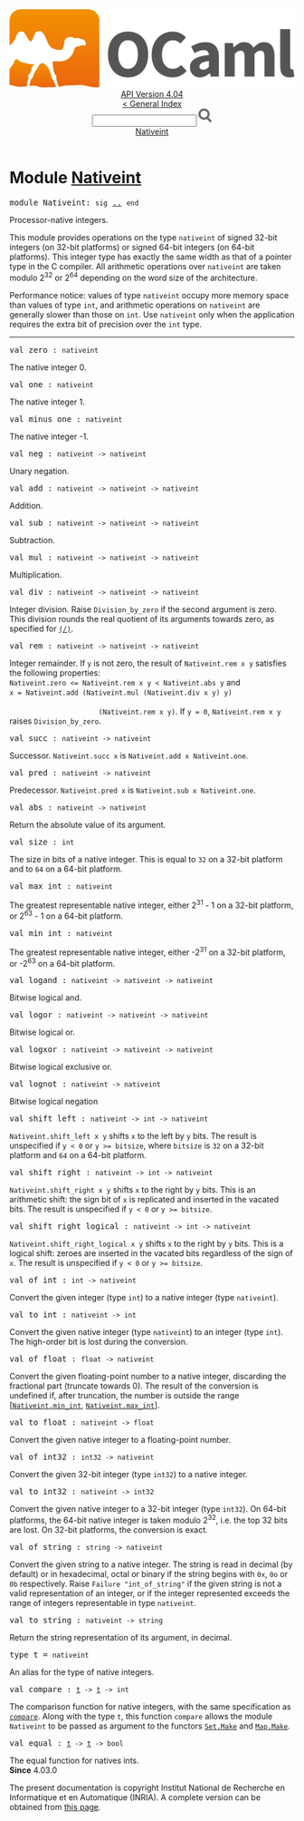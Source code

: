 <!-- ((! set title API !)) ((! set documentation !)) ((! set api !)) ((! set nobreadcrumb !)) -->
<div class="api"><header><nav class="toc brand"><a class="brand" href="https://ocaml.org/"><img src="colour-logo-gray.svg" class="svg" alt="OCaml"></a></nav><nav class="toc"><div class="toc_version"><a href="/docs" id="version-select">API Version 4.04</a></div><a href="index.html">&lt; General Index</a><div class="api_search"><input type="text" name="apisearch" id="api_search" oninput="mySearch(false);" onkeypress="this.oninput();" onclick="this.oninput();" onpaste="this.oninput();">
<img src="search_icon.svg" alt="Search" class="svg" onclick="mySearch(false)"></div>
<div id="search_results"></div><div class="toc_title"><a href="#top">Nativeint</a></div><ul></ul></nav></header>

<h1>Module <a href="type_Nativeint.html">Nativeint</a></h1>

<pre><span class="keyword">module</span> Nativeint: <code class="code"><span class="keyword">sig</span></code> <a href="Nativeint.html">..</a> <code class="code"><span class="keyword">end</span></code></pre><div class="info module top">
Processor-native integers.
<p>

   This module provides operations on the type <code class="code">nativeint</code> of
   signed 32-bit integers (on 32-bit platforms) or
   signed 64-bit integers (on 64-bit platforms).
   This integer type has exactly the same width as that of a
   pointer type in the C compiler.  All arithmetic operations over
   <code class="code">nativeint</code> are taken modulo 2<sup class="superscript">32</sup> or 2<sup class="superscript">64</sup> depending
   on the word size of the architecture.
</p><p>

   Performance notice: values of type <code class="code">nativeint</code> occupy more memory
   space than values of type <code class="code">int</code>, and arithmetic operations on
   <code class="code">nativeint</code> are generally slower than those on <code class="code">int</code>.  Use <code class="code">nativeint</code>
   only when the application requires the extra bit of precision
   over the <code class="code">int</code> type.<br>
</p></div>
<hr width="100%">

<pre><span id="VALzero"><span class="keyword">val</span> zero</span> : <code class="type">nativeint</code></pre><div class="info ">
The native integer 0.<br>
</div>

<pre><span id="VALone"><span class="keyword">val</span> one</span> : <code class="type">nativeint</code></pre><div class="info ">
The native integer 1.<br>
</div>

<pre><span id="VALminus_one"><span class="keyword">val</span> minus_one</span> : <code class="type">nativeint</code></pre><div class="info ">
The native integer -1.<br>
</div>

<pre><span id="VALneg"><span class="keyword">val</span> neg</span> : <code class="type">nativeint -&gt; nativeint</code></pre><div class="info ">
Unary negation.<br>
</div>

<pre><span id="VALadd"><span class="keyword">val</span> add</span> : <code class="type">nativeint -&gt; nativeint -&gt; nativeint</code></pre><div class="info ">
Addition.<br>
</div>

<pre><span id="VALsub"><span class="keyword">val</span> sub</span> : <code class="type">nativeint -&gt; nativeint -&gt; nativeint</code></pre><div class="info ">
Subtraction.<br>
</div>

<pre><span id="VALmul"><span class="keyword">val</span> mul</span> : <code class="type">nativeint -&gt; nativeint -&gt; nativeint</code></pre><div class="info ">
Multiplication.<br>
</div>

<pre><span id="VALdiv"><span class="keyword">val</span> div</span> : <code class="type">nativeint -&gt; nativeint -&gt; nativeint</code></pre><div class="info ">
Integer division.  Raise <code class="code"><span class="constructor">Division_by_zero</span></code> if the second
   argument is zero.  This division rounds the real quotient of
   its arguments towards zero, as specified for <a href="Pervasives.html#VAL(/)"><code class="code">(/)</code></a>.<br>
</div>

<pre><span id="VALrem"><span class="keyword">val</span> rem</span> : <code class="type">nativeint -&gt; nativeint -&gt; nativeint</code></pre><div class="info ">
Integer remainder.  If <code class="code">y</code> is not zero, the result
   of <code class="code"><span class="constructor">Nativeint</span>.rem&nbsp;x&nbsp;y</code> satisfies the following properties:
   <code class="code"><span class="constructor">Nativeint</span>.zero&nbsp;&lt;=&nbsp;<span class="constructor">Nativeint</span>.rem&nbsp;x&nbsp;y&nbsp;&lt;&nbsp;<span class="constructor">Nativeint</span>.abs&nbsp;y</code> and
   <code class="code">x&nbsp;=&nbsp;<span class="constructor">Nativeint</span>.add&nbsp;(<span class="constructor">Nativeint</span>.mul&nbsp;(<span class="constructor">Nativeint</span>.div&nbsp;x&nbsp;y)&nbsp;y)<br>
&nbsp;&nbsp;&nbsp;&nbsp;&nbsp;&nbsp;&nbsp;&nbsp;&nbsp;&nbsp;&nbsp;&nbsp;&nbsp;&nbsp;&nbsp;&nbsp;&nbsp;&nbsp;&nbsp;&nbsp;&nbsp;&nbsp;(<span class="constructor">Nativeint</span>.rem&nbsp;x&nbsp;y)</code>.
   If <code class="code">y&nbsp;=&nbsp;0</code>, <code class="code"><span class="constructor">Nativeint</span>.rem&nbsp;x&nbsp;y</code> raises <code class="code"><span class="constructor">Division_by_zero</span></code>.<br>
</div>

<pre><span id="VALsucc"><span class="keyword">val</span> succ</span> : <code class="type">nativeint -&gt; nativeint</code></pre><div class="info ">
Successor.
   <code class="code"><span class="constructor">Nativeint</span>.succ&nbsp;x</code> is <code class="code"><span class="constructor">Nativeint</span>.add&nbsp;x&nbsp;<span class="constructor">Nativeint</span>.one</code>.<br>
</div>

<pre><span id="VALpred"><span class="keyword">val</span> pred</span> : <code class="type">nativeint -&gt; nativeint</code></pre><div class="info ">
Predecessor.
   <code class="code"><span class="constructor">Nativeint</span>.pred&nbsp;x</code> is <code class="code"><span class="constructor">Nativeint</span>.sub&nbsp;x&nbsp;<span class="constructor">Nativeint</span>.one</code>.<br>
</div>

<pre><span id="VALabs"><span class="keyword">val</span> abs</span> : <code class="type">nativeint -&gt; nativeint</code></pre><div class="info ">
Return the absolute value of its argument.<br>
</div>

<pre><span id="VALsize"><span class="keyword">val</span> size</span> : <code class="type">int</code></pre><div class="info ">
The size in bits of a native integer.  This is equal to <code class="code">32</code>
   on a 32-bit platform and to <code class="code">64</code> on a 64-bit platform.<br>
</div>

<pre><span id="VALmax_int"><span class="keyword">val</span> max_int</span> : <code class="type">nativeint</code></pre><div class="info ">
The greatest representable native integer,
   either 2<sup class="superscript">31</sup> - 1 on a 32-bit platform,
   or 2<sup class="superscript">63</sup> - 1 on a 64-bit platform.<br>
</div>

<pre><span id="VALmin_int"><span class="keyword">val</span> min_int</span> : <code class="type">nativeint</code></pre><div class="info ">
The greatest representable native integer,
   either -2<sup class="superscript">31</sup> on a 32-bit platform,
   or -2<sup class="superscript">63</sup> on a 64-bit platform.<br>
</div>

<pre><span id="VALlogand"><span class="keyword">val</span> logand</span> : <code class="type">nativeint -&gt; nativeint -&gt; nativeint</code></pre><div class="info ">
Bitwise logical and.<br>
</div>

<pre><span id="VALlogor"><span class="keyword">val</span> logor</span> : <code class="type">nativeint -&gt; nativeint -&gt; nativeint</code></pre><div class="info ">
Bitwise logical or.<br>
</div>

<pre><span id="VALlogxor"><span class="keyword">val</span> logxor</span> : <code class="type">nativeint -&gt; nativeint -&gt; nativeint</code></pre><div class="info ">
Bitwise logical exclusive or.<br>
</div>

<pre><span id="VALlognot"><span class="keyword">val</span> lognot</span> : <code class="type">nativeint -&gt; nativeint</code></pre><div class="info ">
Bitwise logical negation<br>
</div>

<pre><span id="VALshift_left"><span class="keyword">val</span> shift_left</span> : <code class="type">nativeint -&gt; int -&gt; nativeint</code></pre><div class="info ">
<code class="code"><span class="constructor">Nativeint</span>.shift_left&nbsp;x&nbsp;y</code> shifts <code class="code">x</code> to the left by <code class="code">y</code> bits.
   The result is unspecified if <code class="code">y&nbsp;&lt;&nbsp;0</code> or <code class="code">y&nbsp;&gt;=&nbsp;bitsize</code>,
   where <code class="code">bitsize</code> is <code class="code">32</code> on a 32-bit platform and
   <code class="code">64</code> on a 64-bit platform.<br>
</div>

<pre><span id="VALshift_right"><span class="keyword">val</span> shift_right</span> : <code class="type">nativeint -&gt; int -&gt; nativeint</code></pre><div class="info ">
<code class="code"><span class="constructor">Nativeint</span>.shift_right&nbsp;x&nbsp;y</code> shifts <code class="code">x</code> to the right by <code class="code">y</code> bits.
   This is an arithmetic shift: the sign bit of <code class="code">x</code> is replicated
   and inserted in the vacated bits.
   The result is unspecified if <code class="code">y&nbsp;&lt;&nbsp;0</code> or <code class="code">y&nbsp;&gt;=&nbsp;bitsize</code>.<br>
</div>

<pre><span id="VALshift_right_logical"><span class="keyword">val</span> shift_right_logical</span> : <code class="type">nativeint -&gt; int -&gt; nativeint</code></pre><div class="info ">
<code class="code"><span class="constructor">Nativeint</span>.shift_right_logical&nbsp;x&nbsp;y</code> shifts <code class="code">x</code> to the right
   by <code class="code">y</code> bits.
   This is a logical shift: zeroes are inserted in the vacated bits
   regardless of the sign of <code class="code">x</code>.
   The result is unspecified if <code class="code">y&nbsp;&lt;&nbsp;0</code> or <code class="code">y&nbsp;&gt;=&nbsp;bitsize</code>.<br>
</div>

<pre><span id="VALof_int"><span class="keyword">val</span> of_int</span> : <code class="type">int -&gt; nativeint</code></pre><div class="info ">
Convert the given integer (type <code class="code">int</code>) to a native integer
   (type <code class="code">nativeint</code>).<br>
</div>

<pre><span id="VALto_int"><span class="keyword">val</span> to_int</span> : <code class="type">nativeint -&gt; int</code></pre><div class="info ">
Convert the given native integer (type <code class="code">nativeint</code>) to an
   integer (type <code class="code">int</code>).  The high-order bit is lost during
   the conversion.<br>
</div>

<pre><span id="VALof_float"><span class="keyword">val</span> of_float</span> : <code class="type">float -&gt; nativeint</code></pre><div class="info ">
Convert the given floating-point number to a native integer,
   discarding the fractional part (truncate towards 0).
   The result of the conversion is undefined if, after truncation,
   the number is outside the range
   [<a href="Nativeint.html#VALmin_int"><code class="code"><span class="constructor">Nativeint</span>.min_int</code></a>, <a href="Nativeint.html#VALmax_int"><code class="code"><span class="constructor">Nativeint</span>.max_int</code></a>].<br>
</div>

<pre><span id="VALto_float"><span class="keyword">val</span> to_float</span> : <code class="type">nativeint -&gt; float</code></pre><div class="info ">
Convert the given native integer to a floating-point number.<br>
</div>

<pre><span id="VALof_int32"><span class="keyword">val</span> of_int32</span> : <code class="type">int32 -&gt; nativeint</code></pre><div class="info ">
Convert the given 32-bit integer (type <code class="code">int32</code>)
   to a native integer.<br>
</div>

<pre><span id="VALto_int32"><span class="keyword">val</span> to_int32</span> : <code class="type">nativeint -&gt; int32</code></pre><div class="info ">
Convert the given native integer to a
   32-bit integer (type <code class="code">int32</code>).  On 64-bit platforms,
   the 64-bit native integer is taken modulo 2<sup class="superscript">32</sup>,
   i.e. the top 32 bits are lost.  On 32-bit platforms,
   the conversion is exact.<br>
</div>

<pre><span id="VALof_string"><span class="keyword">val</span> of_string</span> : <code class="type">string -&gt; nativeint</code></pre><div class="info ">
Convert the given string to a native integer.
   The string is read in decimal (by default) or in hexadecimal,
   octal or binary if the string begins with <code class="code">0x</code>, <code class="code">0o</code> or <code class="code">0b</code>
   respectively.
   Raise <code class="code"><span class="constructor">Failure</span>&nbsp;<span class="string">"int_of_string"</span></code> if the given string is not
   a valid representation of an integer, or if the integer represented
   exceeds the range of integers representable in type <code class="code">nativeint</code>.<br>
</div>

<pre><span id="VALto_string"><span class="keyword">val</span> to_string</span> : <code class="type">nativeint -&gt; string</code></pre><div class="info ">
Return the string representation of its argument, in decimal.<br>
</div>

<pre><span id="TYPEt"><span class="keyword">type</span> <code class="type"></code>t</span> = <code class="type">nativeint</code> </pre>
<div class="info ">
An alias for the type of native integers.<br>
</div>


<pre><span id="VALcompare"><span class="keyword">val</span> compare</span> : <code class="type"><a href="Nativeint.html#TYPEt">t</a> -&gt; <a href="Nativeint.html#TYPEt">t</a> -&gt; int</code></pre><div class="info ">
The comparison function for native integers, with the same specification as
    <a href="Pervasives.html#VALcompare"><code class="code">compare</code></a>.  Along with the type <code class="code">t</code>, this function <code class="code">compare</code>
    allows the module <code class="code"><span class="constructor">Nativeint</span></code> to be passed as argument to the functors
    <a href="Set.Make.html"><code class="code"><span class="constructor">Set</span>.<span class="constructor">Make</span></code></a> and <a href="Map.Make.html"><code class="code"><span class="constructor">Map</span>.<span class="constructor">Make</span></code></a>.<br>
</div>

<pre><span id="VALequal"><span class="keyword">val</span> equal</span> : <code class="type"><a href="Nativeint.html#TYPEt">t</a> -&gt; <a href="Nativeint.html#TYPEt">t</a> -&gt; bool</code></pre><div class="info ">
The equal function for natives ints.<br>
<b>Since</b> 4.03.0<br>
</div>
<div class="copyright">The present documentation is copyright Institut National de Recherche en Informatique et en Automatique (INRIA). A complete version can be obtained from <a href="http://caml.inria.fr/pub/docs/manual-ocaml/">this page</a>.</div></div>